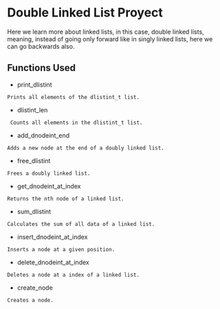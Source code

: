 # Double Linked List Proyect
Here we learn more about linked lists, in this case, double linked lists, meaning, instead of going only forward like in singly linked lists, here we can go backwards also.

## Functions Used 
* print_dlistint 
```
Prints all elements of the dlistint_t list.
```
* dlistint_len
```
 Counts all elements in the dlistint_t list.
```
* add_dnodeint_end
```
Adds a new node at the end of a doubly linked list.
```
* free_dlistint
```
Frees a doubly linked list.
```
* get_dnodeint_at_index
```
Returns the nth node of a linked list.
```
* sum_dlistint
```
Calculates the sum of all data of a linked list.
```
* insert_dnodeint_at_index
```
Inserts a node at a given position.
```
* delete_dnodeint_at_index
```
Deletes a node at a index of a linked list.
```
* create_node
```
Creates a node.
```